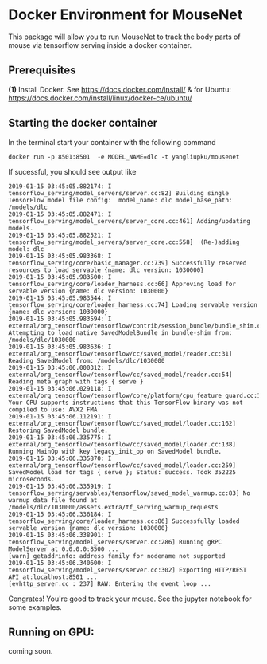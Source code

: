 # Docker Environment for MouseNet

This package will allow you to run MouseNet to track the body parts of mouse via tensorflow serving inside a docker container.

## Prerequisites

**(1)** Install Docker. See https://docs.docker.com/install/ & for Ubuntu: https://docs.docker.com/install/linux/docker-ce/ubuntu/

## Starting the docker container
In the terminal start your container with the following command
```
docker run -p 8501:8501  -e MODEL_NAME=dlc -t yangliupku/mousenet
```
If sucessful, you should see output like 
```
2019-01-15 03:45:05.882174: I tensorflow_serving/model_servers/server.cc:82] Building single TensorFlow model file config:  model_name: dlc model_base_path: /models/dlc
2019-01-15 03:45:05.882471: I tensorflow_serving/model_servers/server_core.cc:461] Adding/updating models.
2019-01-15 03:45:05.882521: I tensorflow_serving/model_servers/server_core.cc:558]  (Re-)adding model: dlc
2019-01-15 03:45:05.983368: I tensorflow_serving/core/basic_manager.cc:739] Successfully reserved resources to load servable {name: dlc version: 1030000}
2019-01-15 03:45:05.983500: I tensorflow_serving/core/loader_harness.cc:66] Approving load for servable version {name: dlc version: 1030000}
2019-01-15 03:45:05.983544: I tensorflow_serving/core/loader_harness.cc:74] Loading servable version {name: dlc version: 1030000}
2019-01-15 03:45:05.983594: I external/org_tensorflow/tensorflow/contrib/session_bundle/bundle_shim.cc:363] Attempting to load native SavedModelBundle in bundle-shim from: /models/dlc/1030000
2019-01-15 03:45:05.983636: I external/org_tensorflow/tensorflow/cc/saved_model/reader.cc:31] Reading SavedModel from: /models/dlc/1030000
2019-01-15 03:45:06.000312: I external/org_tensorflow/tensorflow/cc/saved_model/reader.cc:54] Reading meta graph with tags { serve }
2019-01-15 03:45:06.029118: I external/org_tensorflow/tensorflow/core/platform/cpu_feature_guard.cc:141] Your CPU supports instructions that this TensorFlow binary was not compiled to use: AVX2 FMA
2019-01-15 03:45:06.112191: I external/org_tensorflow/tensorflow/cc/saved_model/loader.cc:162] Restoring SavedModel bundle.
2019-01-15 03:45:06.335775: I external/org_tensorflow/tensorflow/cc/saved_model/loader.cc:138] Running MainOp with key legacy_init_op on SavedModel bundle.
2019-01-15 03:45:06.335870: I external/org_tensorflow/tensorflow/cc/saved_model/loader.cc:259] SavedModel load for tags { serve }; Status: success. Took 352225 microseconds.
2019-01-15 03:45:06.335919: I tensorflow_serving/servables/tensorflow/saved_model_warmup.cc:83] No warmup data file found at /models/dlc/1030000/assets.extra/tf_serving_warmup_requests
2019-01-15 03:45:06.336184: I tensorflow_serving/core/loader_harness.cc:86] Successfully loaded servable version {name: dlc version: 1030000}
2019-01-15 03:45:06.338901: I tensorflow_serving/model_servers/server.cc:286] Running gRPC ModelServer at 0.0.0.0:8500 ...
[warn] getaddrinfo: address family for nodename not supported
2019-01-15 03:45:06.340600: I tensorflow_serving/model_servers/server.cc:302] Exporting HTTP/REST API at:localhost:8501 ...
[evhttp_server.cc : 237] RAW: Entering the event loop ...
```
Congrates! You're good to track your mouse. See the jupyter notebook for some examples. 

## Running on GPU: 
coming soon.
